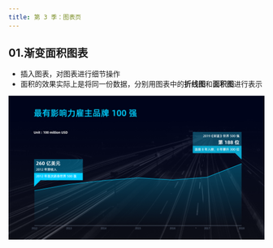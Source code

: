 ```yaml
---
title: 第 3 季：图表页
---
```


## 01.渐变面积图表

- 插入图表，对图表进行细节操作
- 面积的效果实际上是将同一份数据，分别用图表中的**折线图**和**面积图**进行表示

![](./figures/exercise-03-01.png)
